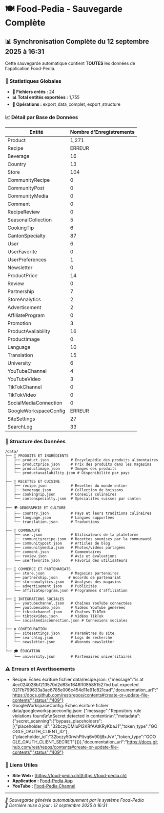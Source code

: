 # 🍽️ Food-Pedia - Sauvegarde Complète

## 📊 Synchronisation Complète du 12 septembre 2025 à 16:31

Cette sauvegarde automatique contient **TOUTES** les données de l'application Food-Pedia.

### 🎯 Statistiques Globales
- **📁 Fichiers créés :** 24
- **📊 Total entités exportées :** 1,755
- **🚀 Opérations :** export_data_complet, export_structure

### 📈 Détail par Base de Données

| Entité | Nombre d'Enregistrements |
|--------|---------------------------|
| Product | 1,271 |
| Recipe | ERREUR |
| Beverage | 16 |
| Country | 13 |
| Store | 104 |
| CommunityRecipe | 0 |
| CommunityPost | 0 |
| CommunityMedia | 0 |
| Comment | 0 |
| RecipeReview | 0 |
| SeasonalCollection | 5 |
| CookingTip | 6 |
| CantonSpecialty | 87 |
| User | 6 |
| UserFavorite | 0 |
| UserPreferences | 1 |
| Newsletter | 0 |
| ProductPrice | 14 |
| Review | 0 |
| Partnership | 7 |
| StoreAnalytics | 2 |
| Advertisement | 2 |
| AffiliateProgram | 0 |
| Promotion | 3 |
| ProductAvailability | 16 |
| ProductImage | 0 |
| Language | 10 |
| Translation | 15 |
| University | 6 |
| YouTubeChannel | 4 |
| YouTubeVideo | 3 |
| TikTokChannel | 0 |
| TikTokVideo | 0 |
| SocialMediaConnection | 0 |
| GoogleWorkspaceConfig | ERREUR |
| SiteSettings | 27 |
| SearchLog | 33 |

### 📁 Structure des Données
```
/data/
├── 🥗 PRODUITS ET INGRÉDIENTS
│   ├── product.json          # Encyclopédie des produits alimentaires
│   ├── productprice.json     # Prix des produits dans les magasins
│   ├── productimage.json     # Images des produits
│   └── productavailability.json # Disponibilité par pays
│
├── 🍳 RECETTES ET CUISINE
│   ├── recipe.json           # Recettes du monde entier
│   ├── beverage.json         # Collection de boissons
│   ├── cookingTip.json       # Conseils culinaires
│   └── cantonspecialty.json  # Spécialités suisses par canton
│
├── 🌍 GÉOGRAPHIE ET CULTURE
│   ├── country.json          # Pays et leurs traditions culinaires
│   ├── language.json         # Langues supportées
│   └── translation.json      # Traductions
│
├── 👥 COMMUNAUTÉ
│   ├── user.json             # Utilisateurs de la plateforme
│   ├── communityrecipe.json  # Recettes soumises par la communauté
│   ├── communitypost.json    # Articles de blog
│   ├── communitymedia.json   # Photos/vidéos partagées
│   ├── comment.json          # Commentaires
│   ├── review.json           # Avis et évaluations
│   └── userfavorite.json     # Favoris des utilisateurs
│
├── 🏪 COMMERCE ET PARTENARIATS
│   ├── store.json            # Magasins partenaires
│   ├── partnership.json     # Accords de partenariat
│   ├── storeanalytics.json   # Analyses des magasins
│   ├── advertisement.json    # Publicités
│   └── affiliateprogram.json # Programmes d'affiliation
│
├── 📱 INTÉGRATIONS SOCIALES
│   ├── youtubechannel.json   # Chaînes YouTube connectées
│   ├── youtubevideo.json     # Vidéos YouTube générées
│   ├── tiktokchannel.json    # Chaînes TikTok
│   ├── tiktokvideo.json      # Vidéos TikTok
│   └── socialmediaconnection.json # Connexions sociales
│
├── ⚙️ CONFIGURATION
│   ├── sitesettings.json     # Paramètres du site
│   ├── searchlog.json        # Logs de recherche
│   └── newsletter.json       # Abonnés newsletter
│
└── 🎓 ÉDUCATION
    └── university.json       # Partenaires universitaires
```

### ⚠️ Erreurs et Avertissements
- Recipe: Échec écriture fichier data/recipe.json: {"message":"is at 4ec024028bf213570d2d63d1648ff085851527bd but expected 0217b799633a3ac6785e006c454d11e91c821cad","documentation_url":"https://docs.github.com/rest/repos/contents#create-or-update-file-contents","status":"409"}
- GoogleWorkspaceConfig: Échec écriture fichier data/googleworkspaceconfig.json: {"message":"Repository rule violations found\n\nSecret detected in content\n\n","metadata":{"secret_scanning":{"bypass_placeholders":[{"placeholder_id":"32bczyDMIuPI2KRfAAtKRyKbaJ1","token_type":"GOOGLE_OAUTH_CLIENT_ID"},{"placeholder_id":"32bczy50rwhPItvq6v90lj8xJvV","token_type":"GOOGLE_OAUTH_CLIENT_SECRET"}]}},"documentation_url":"https://docs.github.com/rest/repos/contents#create-or-update-file-contents","status":"409"}

### 🔗 Liens Utiles
- **Site Web :** [https://food-pedia.ch](https://food-pedia.ch)
- **Application :** [Food-Pedia App](https://preview--food-pedia-60244209.base44.app/)
- **YouTube :** [Food-Pedia Channel](https://www.youtube.com/@Food-Pedia-ch)

---
*🤖 Sauvegarde générée automatiquement par le système Food-Pedia*  
*📅 Dernière mise à jour : 12 septembre 2025 à 16:31*